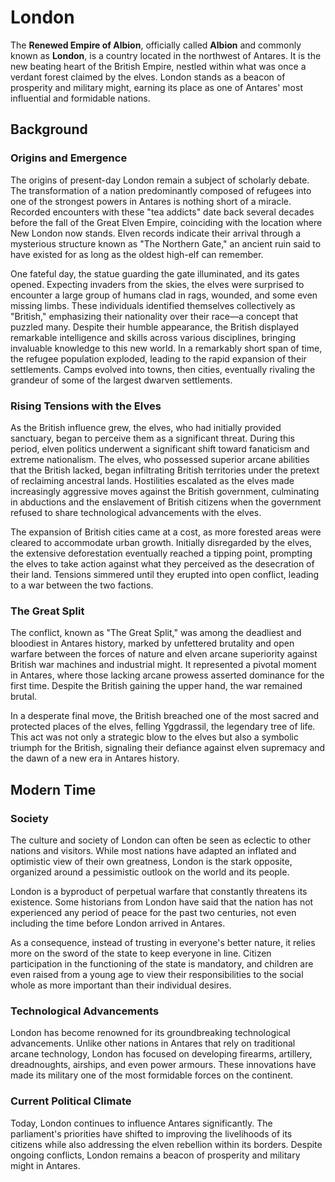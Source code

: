 # London

The **Renewed Empire of Albion**, officially called **Albion** and commonly known as **London**, is a country located in the northwest of Antares. It is the new beating heart of the British Empire, nestled within what was once a verdant forest claimed by the elves. London stands as a beacon of prosperity and military might, earning its place as one of Antares' most influential and formidable nations.

## Background

### Origins and Emergence

The origins of present-day London remain a subject of scholarly debate. The transformation of a nation predominantly composed of refugees into one of the strongest powers in Antares is nothing short of a miracle. Recorded encounters with these "tea addicts" date back several decades before the fall of the Great Elven Empire, coinciding with the location where New London now stands. Elven records indicate their arrival through a mysterious structure known as "The Northern Gate," an ancient ruin said to have existed for as long as the oldest high-elf can remember.

One fateful day, the statue guarding the gate illuminated, and its gates opened. Expecting invaders from the skies, the elves were surprised to encounter a large group of humans clad in rags, wounded, and some even missing limbs. These individuals identified themselves collectively as "British," emphasizing their nationality over their race—a concept that puzzled many. Despite their humble appearance, the British displayed remarkable intelligence and skills across various disciplines, bringing invaluable knowledge to this new world. In a remarkably short span of time, the refugee population exploded, leading to the rapid expansion of their settlements. Camps evolved into towns, then cities, eventually rivaling the grandeur of some of the largest dwarven settlements.

### Rising Tensions with the Elves

As the British influence grew, the elves, who had initially provided sanctuary, began to perceive them as a significant threat. During this period, elven politics underwent a significant shift toward fanaticism and extreme nationalism. The elves, who possessed superior arcane abilities that the British lacked, began infiltrating British territories under the pretext of reclaiming ancestral lands. Hostilities escalated as the elves made increasingly aggressive moves against the British government, culminating in abductions and the enslavement of British citizens when the government refused to share technological advancements with the elves.

The expansion of British cities came at a cost, as more forested areas were cleared to accommodate urban growth. Initially disregarded by the elves, the extensive deforestation eventually reached a tipping point, prompting the elves to take action against what they perceived as the desecration of their land. Tensions simmered until they erupted into open conflict, leading to a war between the two factions.

### The Great Split

The conflict, known as "The Great Split," was among the deadliest and bloodiest in Antares history, marked by unfettered brutality and open warfare between the forces of nature and elven arcane superiority against British war machines and industrial might. It represented a pivotal moment in Antares, where those lacking arcane prowess asserted dominance for the first time. Despite the British gaining the upper hand, the war remained brutal.

In a desperate final move, the British breached one of the most sacred and protected places of the elves, felling Yggdrassil, the legendary tree of life. This act was not only a strategic blow to the elves but also a symbolic triumph for the British, signaling their defiance against elven supremacy and the dawn of a new era in Antares history.

## Modern Time

### Society

The culture and society of London can often be seen as eclectic to other nations and visitors. While most nations have adapted an inflated and optimistic view of their own greatness, London is the stark opposite, organized around a pessimistic outlook on the world and its people. 

London is a byproduct of perpetual warfare that constantly threatens its existence. Some historians from London have said that the nation has not experienced any period of peace for the past two centuries, not even including the time before London arrived in Antares.

As a consequence, instead of trusting in everyone's better nature, it relies more on the sword of the state to keep everyone in line. Citizen participation in the functioning of the state is mandatory, and children are even raised from a young age to view their responsibilities to the social whole as more important than their individual desires.

### Technological Advancements

London has become renowned for its groundbreaking technological advancements. Unlike other nations in Antares that rely on traditional arcane technology, London has focused on developing firearms, artillery, dreadnoughts, airships, and even power armours. These innovations have made its military one of the most formidable forces on the continent. 

### Current Political Climate

Today, London continues to influence Antares significantly. The parliament's priorities have shifted to improving the livelihoods of its citizens while also addressing the elven rebellion within its borders. Despite ongoing conflicts, London remains a beacon of prosperity and military might in Antares.
